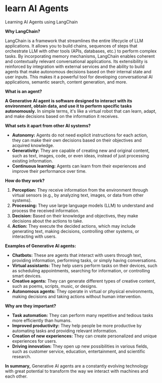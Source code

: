 # learn AI Agents
Learning AI Agents using LangChain

**Why LangChain?**

 LangChain is a framework that streamlines the entire lifecycle of LLM applications. It allows you to build chains, sequences of steps that orchestrate LLM with other tools (APIs, databases, etc.) to perform complex tasks. By incorporating memory mechanisms, LangChain enables coherent and contextually relevant conversational applications. Its extensibility is reinforced by integration with external services and the ability to build agents that make autonomous decisions based on their internal state and user inputs. This makes it a powerful tool for developing conversational AI applications, semantic search, content generation, and more.

**What is an agent?**

**A Generative AI agent is software designed to interact with its environment, obtain data, and use it to perform specific tasks autonomously.** In simple terms, it's like a virtual robot that can learn, adapt, and make decisions based on the information it receives.

 **What sets it apart from other AI systems?**
* **Autonomy:** Agents do not need explicit instructions for each action, they can make their own decisions based on their objectives and acquired knowledge.
* **Generativity:** They are capable of creating new and original content, such as text, images, code, or even ideas, instead of just processing existing information.
* **Continuous learning:** Agents can learn from their experiences and improve their performance over time.

 **How do they work?**
 1. **Perception:** They receive information from the environment through virtual sensors (e.g., by analyzing text, images, or data from other systems).
 2. **Processing:** They use large language models (LLM) to understand and process the received information.
 3. **Decision:** Based on their knowledge and objectives, they make decisions about the actions to take.
 4. **Action:** They execute the decided actions, which may include generating text, making decisions, controlling other systems, or interacting with users.

 **Examples of Generative AI agents:**
* **Chatbots:** These are agents that interact with users through text, providing information, performing tasks, or simply having conversations.
* **Virtual assistants:** They help users perform tasks on their devices, such as scheduling appointments, searching for information, or controlling smart devices.
* **Creative agents:** They can generate different types of creative content, such as poems, scripts, music, or designs.
* **Autonomous agents:** They operate in virtual or physical environments, making decisions and taking actions without human intervention.

 **Why are they important?**
* **Task automation:** They can perform many repetitive and tedious tasks more efficiently than humans.
* **Improved productivity:** They help people be more productive by automating tasks and providing relevant information.
* **Creation of new experiences:** They can create personalized and unique experiences for users.
* **Driving innovation:** They open up new possibilities in various fields, such as customer service, education, entertainment, and scientific research.

 **In summary,** Generative AI agents are a constantly evolving technology with great potential to transform the way we interact with machines and each other.
